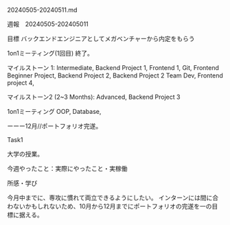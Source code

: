 20240505-20240511.md

週報　20240505-202405011

目標 バックエンドエンジニアとしてメガベンチャーから内定をもらう

1on1ミーティング(1回目) 終了。

マイルストーン 1: Intermediate, Backend Project 1, Frontend 1, Git, Frontend Beginner Project, Backend Project 2, Backend Project 2 Team Dev, Frontend project 4,

マイルストーン2 (2~3 Months): Advanced, Backend Project 3

1on1ミーティング
OOP, Database,

ーーー12月//ポートフォリオ完遂。

Task1

大学の授業。

今週やったこと：実際にやったこと・実稼働

所感・学び

今月中までに、専攻に慣れて両立できるようにしたい。
インターンには間に合わないかもしれないため、10月から12月までにポートフォリオの完遂を一の目標に据える。
